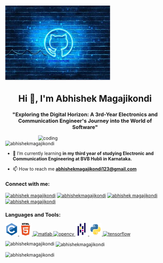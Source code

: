 ![logo](https://github.com/abhishekmagajikondi/abhishek-magajikondi/blob/main/github.jpg)
<h1 align="center">Hi 👋, I'm Abhishek Magajikondi</h1>
<h3 align="center">"Exploring the Digital Horizon: A 3rd-Year Electronics and Communication Engineer's Journey into the World of Software"</h3>

<img align="right" alt="coding" width="400" src="https://th.bing.com/th?id=OIP.wNGxHlTCsH9zU90WDouoDQHaFj&w=288&h=216&c=8&rs=1&qlt=90&o=6&dpr=1.3&pid=3.1&rm=2">
<p align="left"> <img src="https://komarev.com/ghpvc/?username=abhishekmagajikondi&label=Profile%20views&color=0e75b6&style=flat" alt="abhishekmagajikondi" /> </p>

- 🌱 I’m currently learning **in my third year of studying Electronic and Communication Engineering at BVB Hubli in Karnataka.**

- 📫 How to reach me **abhishekmagajikondi123@gmail.com**

<h3 align="left">Connect with me:</h3>
<p align="left">
<a href="https://kaggle.com/abhishek magajikondi" target="blank"><img align="center" src="https://raw.githubusercontent.com/rahuldkjain/github-profile-readme-generator/master/src/images/icons/Social/kaggle.svg" alt="abhishek magajikondi" height="30" width="40" /></a>
<a href="https://instagram.com/abhishekmagajikondi" target="blank"><img align="center" src="https://raw.githubusercontent.com/rahuldkjain/github-profile-readme-generator/master/src/images/icons/Social/instagram.svg" alt="abhishekmagajikondi" height="30" width="40" /></a>
<a href="https://www.hackerrank.com/abhishek magajikondi" target="blank"><img align="center" src="https://raw.githubusercontent.com/rahuldkjain/github-profile-readme-generator/master/src/images/icons/Social/hackerrank.svg" alt="abhishek magajikondi" height="30" width="40" /></a>
<a href="https://www.leetcode.com/abhishek magajikondi" target="blank"><img align="center" src="https://raw.githubusercontent.com/rahuldkjain/github-profile-readme-generator/master/src/images/icons/Social/leet-code.svg" alt="abhishek magajikondi" height="30" width="40" /></a>
</p>

<h3 align="left">Languages and Tools:</h3>
<p align="left"> <a href="https://www.cprogramming.com/" target="_blank" rel="noreferrer"> <img src="https://raw.githubusercontent.com/devicons/devicon/master/icons/c/c-original.svg" alt="c" width="40" height="40"/> </a> <a href="https://www.w3.org/html/" target="_blank" rel="noreferrer"> <img src="https://raw.githubusercontent.com/devicons/devicon/master/icons/html5/html5-original-wordmark.svg" alt="html5" width="40" height="40"/> </a> <a href="https://www.mathworks.com/" target="_blank" rel="noreferrer"> <img src="https://upload.wikimedia.org/wikipedia/commons/2/21/Matlab_Logo.png" alt="matlab" width="40" height="40"/> </a> <a href="https://opencv.org/" target="_blank" rel="noreferrer"> <img src="https://www.vectorlogo.zone/logos/opencv/opencv-icon.svg" alt="opencv" width="40" height="40"/> </a> <a href="https://pandas.pydata.org/" target="_blank" rel="noreferrer"> <img src="https://raw.githubusercontent.com/devicons/devicon/2ae2a900d2f041da66e950e4d48052658d850630/icons/pandas/pandas-original.svg" alt="pandas" width="40" height="40"/> </a> <a href="https://www.python.org" target="_blank" rel="noreferrer"> <img src="https://raw.githubusercontent.com/devicons/devicon/master/icons/python/python-original.svg" alt="python" width="40" height="40"/> </a> <a href="https://www.tensorflow.org" target="_blank" rel="noreferrer"> <img src="https://www.vectorlogo.zone/logos/tensorflow/tensorflow-icon.svg" alt="tensorflow" width="40" height="40"/> </a> </p>

<p><img align="left" src="https://github-readme-stats.vercel.app/api/top-langs?username=abhishekmagajikondi&show_icons=true&locale=en&layout=compact" alt="abhishekmagajikondi" /></p>

<p>&nbsp;<img align="center" src="https://github-readme-stats.vercel.app/api?username=abhishekmagajikondi&show_icons=true&locale=en" alt="abhishekmagajikondi" /></p>

<p><img align="center" src="https://github-readme-streak-stats.herokuapp.com/?user=abhishekmagajikondi&" alt="abhishekmagajikondi" /></p>
